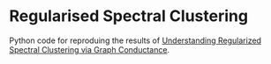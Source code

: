 # Regularised Spectral Clustering

Python code for reproduing the results of [Understanding Regularized Spectral Clustering via Graph Conductance](https://arxiv.org/abs/1805.00676).

